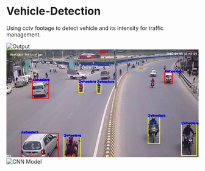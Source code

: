 # Vehicle-Detection
Using cctv footage to detect vehicle and its intensity for traffic management.

![Output](https://github.com/Sampanna-Sharma/Vehicle-Detection/blob/master/Detection_gif.gif)
![Output](https://github.com/Sampanna-Sharma/Vehicle-Detection/blob/master/detection.jpg)
![CNN Model](https://github.com/Sampanna-Sharma/Vehicle-Detection/blob/master/Detection_gif.gif)
